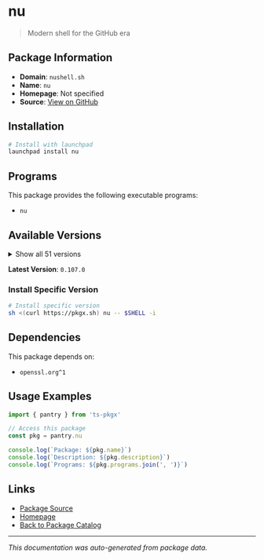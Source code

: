 # nu

> Modern shell for the GitHub era

## Package Information

- **Domain**: `nushell.sh`
- **Name**: `nu`
- **Homepage**: Not specified
- **Source**: [View on GitHub](https://github.com/pkgxdev/pantry/tree/main/projects/nushell.sh/package.yml)

## Installation

```bash
# Install with launchpad
launchpad install nu
```

## Programs

This package provides the following executable programs:

- `nu`

## Available Versions

<details>
<summary>Show all 51 versions</summary>

- `0.107.0`, `0.106.1`, `0.106.0`, `0.105.1`, `0.105.0`
- `0.104.1`, `0.104.0`, `0.103.0`, `0.102.0`, `0.101.0`
- `0.100.0`, `0.99.1`, `0.99.0`, `0.98.0`, `0.97.1`
- `0.97.0`, `0.96.1`, `0.96.0`, `0.95.0`, `0.94.2`
- `0.94.1`, `0.94.0`, `0.93.0`, `0.92.2`, `0.92.1`
- `0.92.0`, `0.91.0`, `0.90.1`, `0.90.0`, `0.89.0`
- `0.88.1`, `0.88.0`, `0.87.1`, `0.87.0`, `0.86.0`
- `0.85.0`, `0.84.0`, `0.83.1`, `0.83.0`, `0.82.0`
- `0.81.0`, `0.80.0`, `0.79.0`, `0.78.0`, `0.77.1`
- `0.77.0`, `0.76.0`, `0.75.0`, `0.74.0`, `0.73.0`
- `0.72.1`

</details>

**Latest Version**: `0.107.0`

### Install Specific Version

```bash
# Install specific version
sh <(curl https://pkgx.sh) nu -- $SHELL -i
```

## Dependencies

This package depends on:

- `openssl.org^1`

## Usage Examples

```typescript
import { pantry } from 'ts-pkgx'

// Access this package
const pkg = pantry.nu

console.log(`Package: ${pkg.name}`)
console.log(`Description: ${pkg.description}`)
console.log(`Programs: ${pkg.programs.join(', ')}`)
```

## Links

- [Package Source](https://github.com/pkgxdev/pantry/tree/main/projects/nushell.sh/package.yml)
- [Homepage](#)
- [Back to Package Catalog](../../package-catalog.md)

---

*This documentation was auto-generated from package data.*
